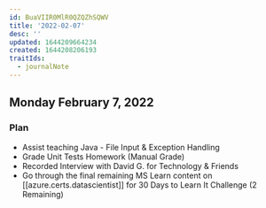 ```yaml
---
id: BuaVIIR0MlR0QZQZhSQWV
title: '2022-02-07'
desc: ''
updated: 1644209664234
created: 1644208206193
traitIds:
  - journalNote
---
```


## Monday February 7, 2022

### Plan

- Assist teaching Java - File Input & Exception Handling
- Grade Unit Tests Homework (Manual Grade)
- Recorded Interview with David G. for Technology & Friends
- Go through the final remaining MS Learn content on [[azure.certs.datascientist]] for 30 Days to Learn It Challenge (2 Remaining)
